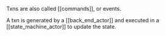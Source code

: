 Txns are also called [[commands]], or events. 

A txn is generated by a [[back_end_actor]] and executed in a [[state_machine_actor]] to update the state.
